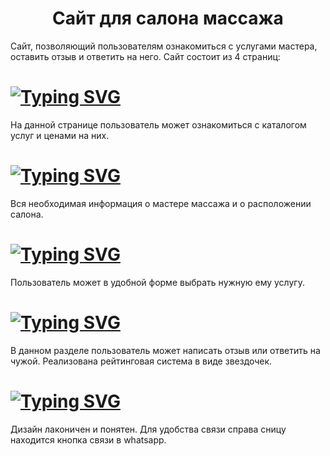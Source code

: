 <h1 align="center">
Сайт для салона массажа</h1>

Сайт, позволяющий пользователям ознакомиться с услугами мастера, оставить отзыв и ответить на него.
Сайт состоит из 4 страниц:

# [![Typing SVG](https://readme-typing-svg.herokuapp.com?font=Fira+Code&size=35&pause=1000&width=435&lines=%D0%93%D0%BB%D0%B0%D0%B2%D0%BD%D0%B0%D1%8F)](https://git.io/typing-svg)
На данной странице пользователь может ознакомиться с каталогом услуг и ценами на них.

# [![Typing SVG](https://readme-typing-svg.herokuapp.com?font=Fira+Code&size=35&pause=1000&width=435&lines=%D0%9E+%D0%BD%D0%B0%D1%81)](https://git.io/typing-svg)
Вся необходимая информация о мастере массажа и о расположении салона.

# [![Typing SVG](https://readme-typing-svg.herokuapp.com?font=Fira+Code&size=35&pause=1000&width=435&lines=%D0%A6%D0%B5%D0%BD%D1%8B)](https://git.io/typing-svg)
Пользователь может в удобной форме выбрать нужную ему услугу.

# [![Typing SVG](https://readme-typing-svg.herokuapp.com?font=Fira+Code&size=35&pause=1000&width=435&lines=%D0%9E%D1%82%D0%B7%D1%8B%D0%B2%D1%8B)](https://git.io/typing-svg)
В данном разделе пользователь может написать отзыв или ответить на чужой. Реализована рейтинговая система в виде звездочек.

# [![Typing SVG](https://readme-typing-svg.herokuapp.com?font=Fira+Code&size=35&pause=1000&width=435&lines=%D0%94%D0%B8%D0%B7%D0%B0%D0%B9%D0%BD)](https://git.io/typing-svg)
Дизайн лаконичен и понятен. Для удобства связи справа сницу находится кнопка связи в whatsapp. 
